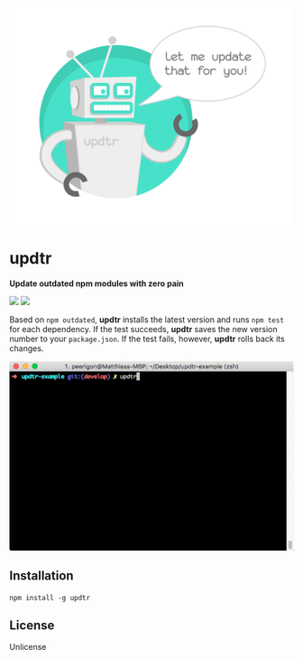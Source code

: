 ![updtr](assets/updtr.jpg)

# updtr

**Update outdated npm modules with zero pain**

![](https://img.shields.io/npm/v/updtr.svg)
![](https://img.shields.io/npm/dm/updtr.svg)

Based on `npm outdated`, **updtr** installs the latest version and runs `npm test` for each dependency. If the test succeeds, **updtr** saves the new version number to your `package.json`. If the test fails, however, **updtr** rolls back its changes.

![updtr](assets/updtr.gif)

## Installation

```
npm install -g updtr
```

## License

Unlicense

